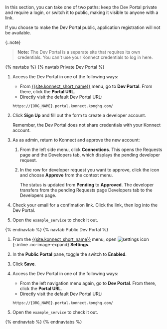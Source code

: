 <!-- Used in Konnect getting started guides -->

In this section, you can take one of two paths: keep the Dev Portal private
and require a login, or switch it to public, making it visible to anyone with
a link.

If you choose to make the Dev Portal public, application registration
will not be available.

{:.note}
> **Note:** The Dev Portal is a separate site that requires its own credentials.
You can't use your Konnect credentials to log in here.

{% navtabs %}
{% navtab Private Dev Portal %}

1. Access the Dev Portal in one of the following ways:
    * From [{{site.konnect_short_name}}](https://konnect.konghq.com/) menu,
    go to **Dev Portal**. From there, click the **Portal URL**.
    * Directly visit the default Dev Portal URL:

    ```
    https://{ORG_NAME}.portal.konnect.konghq.com/
    ```

1. Click **Sign Up** and fill out the form to create a developer account.

    Remember, the Dev Portal does not share credentials with your Konnect
    account.

1. As as admin, return to Konnect and approve the new account:

    1. From the left side menu, click **Connections**. This opens the Requests
    page and the Developers tab, which displays the pending developer request.

    2. In the row for developer request you want to approve, click the icon and choose
       **Approve** from the context menu.

       The status is updated from **Pending** to **Approved**. The developer
       transfers from the pending Requests page Developers tab to the Developers page.

1. Check your email for a confimation link. Click the link, then log
into the Dev Portal.

1. Open the `example_service` to check it out.

{% endnavtab %}
{% navtab Public Dev Portal %}

1. From the [{{site.konnect_short_name}}](https://konnect.konghq.com/) menu, open
![settings icon](/assets/images/icons/konnect/konnect-settings.svg){:.inline .no-image-expand}
**Settings**.

1. In the **Public Portal** pane, toggle the switch to **Enabled**.

1. Click **Save**.

1. Access the Dev Portal in one of the following ways:
    * From the left navigation menu again, go to **Dev Portal**.
    From there, click the **Portal URL**.
    * Directly visit the default Dev Portal URL:

    ```
    https://{ORG_NAME}.portal.konnect.konghq.com/
    ```
1. Open the `example_service` to check it out.

{% endnavtab %}
{% endnavtabs %}
